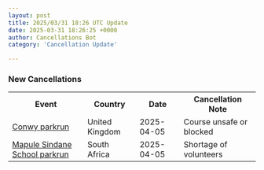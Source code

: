 ```yaml
---
layout: post
title: 2025/03/31 18:26 UTC Update
date: 2025-03-31 18:26:25 +0000
author: Cancellations Bot
category: 'Cancellation Update'

---
```


<h3>New Cancellations</h3>
<div class='hscrollable'>
<table style='width: 100%'>
    <tr>
        <th>Event</th>
        <th>Country</th>
        <th>Date</th>
        <th>Cancellation Note</th>
    </tr>
    <tr>
        <td><a href="https://www.parkrun.org.uk/conwy">Conwy parkrun</a></td>
        <td>United Kingdom</td>
        <td>2025-04-05</td>
        <td>Course unsafe or blocked</td>
    </tr>
    <tr>
        <td><a href="https://www.parkrun.co.za/mapulesindaneschool">Mapule Sindane School parkrun</a></td>
        <td>South Africa</td>
        <td>2025-04-05</td>
        <td>Shortage of volunteers</td>
    </tr>
</table>
</div>
